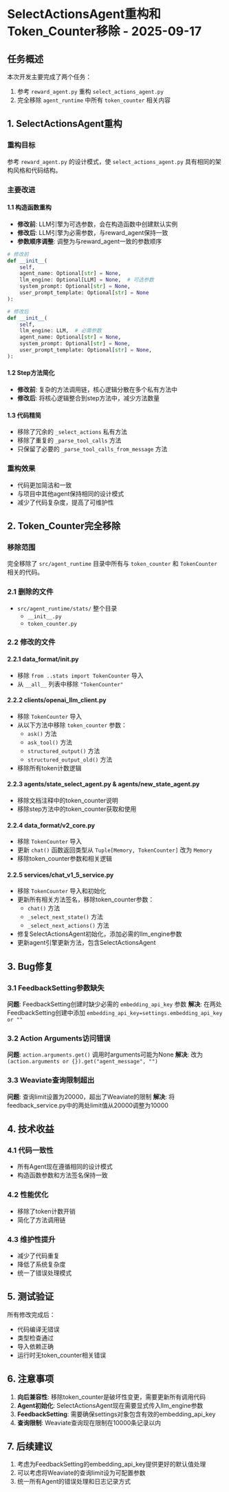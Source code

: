 # SelectActionsAgent重构和Token_Counter移除 - 2025-09-17

## 任务概述

本次开发主要完成了两个任务：
1. 参考 `reward_agent.py` 重构 `select_actions_agent.py`
2. 完全移除 `agent_runtime` 中所有 `token_counter` 相关内容

## 1. SelectActionsAgent重构

### 重构目标
参考 `reward_agent.py` 的设计模式，使 `select_actions_agent.py` 具有相同的架构风格和代码结构。

### 主要改进

#### 1.1 构造函数重构
- **修改前**: LLM引擎为可选参数，会在构造函数中创建默认实例
- **修改后**: LLM引擎为必需参数，与reward_agent保持一致
- **参数顺序调整**: 调整为与reward_agent一致的参数顺序

```python
# 修改前
def __init__(
    self,
    agent_name: Optional[str] = None,
    llm_engine: Optional[LLM] = None,  # 可选参数
    system_prompt: Optional[str] = None,
    user_prompt_template: Optional[str] = None
):

# 修改后
def __init__(
    self,
    llm_engine: LLM,  # 必需参数
    agent_name: Optional[str] = None,
    system_prompt: Optional[str] = None,
    user_prompt_template: Optional[str] = None,
):
```

#### 1.2 Step方法简化
- **修改前**: 复杂的方法调用链，核心逻辑分散在多个私有方法中
- **修改后**: 将核心逻辑整合到step方法中，减少方法数量

#### 1.3 代码精简
- 移除了冗余的 `_select_actions` 私有方法
- 移除了重复的 `_parse_tool_calls` 方法
- 只保留了必要的 `_parse_tool_calls_from_message` 方法

### 重构效果
- 代码更加简洁和一致
- 与项目中其他agent保持相同的设计模式
- 减少了代码复杂度，提高了可维护性

## 2. Token_Counter完全移除

### 移除范围
完全移除了 `src/agent_runtime` 目录中所有与 `token_counter` 和 `TokenCounter` 相关的代码。

### 2.1 删除的文件
- `src/agent_runtime/stats/` 整个目录
  - `__init__.py`
  - `token_counter.py`

### 2.2 修改的文件

#### 2.2.1 data_format/__init__.py
- 移除 `from ..stats import TokenCounter` 导入
- 从 `__all__` 列表中移除 `"TokenCounter"`

#### 2.2.2 clients/openai_llm_client.py
- 移除 `TokenCounter` 导入
- 从以下方法中移除 `token_counter` 参数：
  - `ask()` 方法
  - `ask_tool()` 方法
  - `structured_output()` 方法
  - `structured_output_old()` 方法
- 移除所有token计数逻辑

#### 2.2.3 agents/state_select_agent.py & agents/new_state_agent.py
- 移除文档注释中的token_counter说明
- 移除step方法中的token_counter获取和使用

#### 2.2.4 data_format/v2_core.py
- 移除 `TokenCounter` 导入
- 更新 `chat()` 函数返回类型从 `Tuple[Memory, TokenCounter]` 改为 `Memory`
- 移除token_counter参数和相关逻辑

#### 2.2.5 services/chat_v1_5_service.py
- 移除 `TokenCounter` 导入和初始化
- 更新所有相关方法签名，移除token_counter参数：
  - `chat()` 方法
  - `_select_next_state()` 方法
  - `_select_next_actions()` 方法
- 修复SelectActionsAgent初始化，添加必需的llm_engine参数
- 更新agent引擎更新方法，包含SelectActionsAgent

## 3. Bug修复

### 3.1 FeedbackSetting参数缺失
**问题**: FeedbackSetting创建时缺少必需的 `embedding_api_key` 参数
**解决**: 在两处FeedbackSetting创建中添加 `embedding_api_key=settings.embedding_api_key or ""`

### 3.2 Action Arguments访问错误
**问题**: `action.arguments.get()` 调用时arguments可能为None
**解决**: 改为 `(action.arguments or {}).get("agent_message", "")`

### 3.3 Weaviate查询限制超出
**问题**: 查询limit设置为20000，超出了Weaviate的限制
**解决**: 将feedback_service.py中的两处limit值从20000调整为10000

## 4. 技术收益

### 4.1 代码一致性
- 所有Agent现在遵循相同的设计模式
- 构造函数参数和方法签名保持一致

### 4.2 性能优化
- 移除了token计数开销
- 简化了方法调用链

### 4.3 维护性提升
- 减少了代码重复
- 降低了系统复杂度
- 统一了错误处理模式

## 5. 测试验证

所有修改完成后：
- 代码编译无错误
- 类型检查通过
- 导入依赖正确
- 运行时无token_counter相关错误

## 6. 注意事项

1. **向后兼容性**: 移除token_counter是破坏性变更，需要更新所有调用代码
2. **Agent初始化**: SelectActionsAgent现在需要显式传入llm_engine参数
3. **FeedbackSetting**: 需要确保settings对象包含有效的embedding_api_key
4. **查询限制**: Weaviate查询现在限制在10000条记录以内

## 7. 后续建议

1. 考虑为FeedbackSetting的embedding_api_key提供更好的默认值处理
2. 可以考虑将Weaviate的查询limit设为可配置参数
3. 统一所有Agent的错误处理和日志记录方式